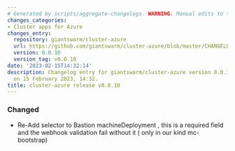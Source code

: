 ```yaml
---
# Generated by scripts/aggregate-changelogs. WARNING: Manual edits to this files will be overwritten.
changes_categories:
- Cluster apps for Azure
changes_entry:
  repository: giantswarm/cluster-azure
  url: https://github.com/giantswarm/cluster-azure/blob/master/CHANGELOG.md#0010---2023-02-15
  version: 0.0.10
  version_tag: v0.0.10
date: '2023-02-15T14:32:14'
description: Changelog entry for giantswarm/cluster-azure version 0.0.10, published
  on 15 February 2023, 14:32.
title: cluster-azure release v0.0.10
---
```


### Changed
- Re-Add selector to Bastion machineDeployment , this is a required field and the webhook validation fail without it ( only in our kind mc-bootstrap)
